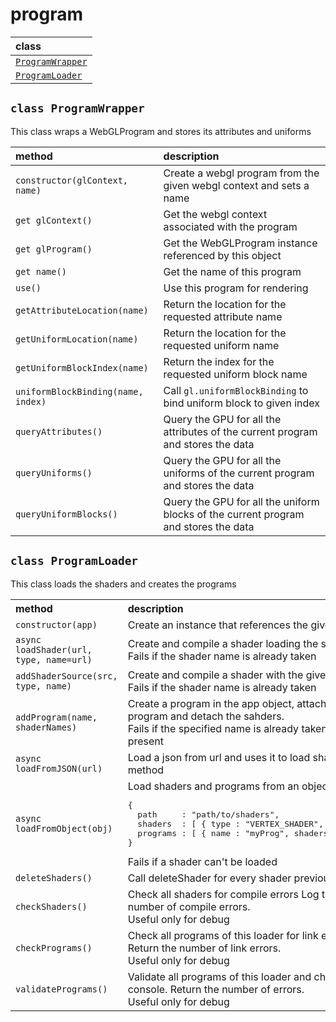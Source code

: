 # program

| class |
| :---- |
| [`ProgramWrapper`](#class-programwrapper) |
| [`ProgramLoader`](#class-programloader) |

`class ProgramWrapper`
-------------------

This class wraps a WebGLProgram
and stores its attributes and uniforms

| method | description |
| :----- | :---------- |
| `constructor(glContext, name)` | Create a webgl program from the given webgl context and sets a name |
| `get glContext()` | Get the webgl context associated with the program |
| `get glProgram()` | Get the WebGLProgram instance referenced by this object |
| `get name()` | Get the name of this program |
| `use()` | Use this program for rendering |
| `getAttributeLocation(name)` | Return the location for the requested attribute name |
| `getUniformLocation(name)` | Return the location for the requested uniform name |
| `getUniformBlockIndex(name)` | Return the index for the requested uniform block name |
| `uniformBlockBinding(name, index)` | Call `gl.uniformBlockBinding` to bind uniform block to given index |
| `queryAttributes()` | Query the GPU for all the attributes of the current program and stores the data |
| `queryUniforms()` | Query the GPU for all the uniforms of the current program and stores the data |
| `queryUniformBlocks()` | Query the GPU for all the uniform blocks of the current program and stores the data |

`class ProgramLoader`
-------------------

This class loads the shaders and creates the programs

<table>
<tr style="text-align:left;"><th> method </th><th> description </th></tr>
<tr><td> <code>constructor(app)</code> </td><td> Create an instance that references the given app </td></tr>
<tr><td> <code>async loadShader(url, type, name=url)</code> </td><td> Create and compile a shader loading the source code from url<br> Fails if the shader name is already taken </td></tr>
<tr><td> <code>addShaderSource(src, type, name)</code> </td><td> Create and compile a shader with the given source code<br> Fails if the shader name is already taken </td></tr>
<tr><td> <code>addProgram(name, shaderNames)</code> </td><td> Create a program in the app object, attach the shaders with the given names, link the program and detach the sahders.<br> Fails if the specified name is already taken in the app object or if a shader needed is not present </td></tr>
<tr><td> <code>async loadFromJSON(url)</code> </td><td> Load a json from url and uses it to load shaders and programs. calling loadFromObject method </td></tr>
<tr><td><code>async loadFromObject(obj)</code></td>
<td>Load shaders and programs from an object with the following structure:  
<pre lang="js">
{
  path     : "path/to/shaders",
  shaders  : [ { type : "VERTEX_SHADER", url : "vertex.glsl" }, ... ],
  programs : [ { name : "myProg", shaders : ["vertex.glsl", "fragment.glsl"] }, ... ]
}
</pre>
Fails if a shader can't be loaded</td></tr>
<tr><td> <code>deleteShaders()</code> </td><td> Call deleteShader for every shader previously loaded </td></tr>
<tr><td> <code>checkShaders()</code> </td><td> Check all shaders for compile errors Log the shader info log in the console. Return the number of compile errors.<br> Useful only for debug </td></tr>
<tr><td> <code>checkPrograms()</code> </td><td> Check all programs of this loader for link errors Log the program info log in the console. Return the number of link errors.<br> Useful only for debug </td></tr>
<tr><td> <code>validatePrograms()</code> </td><td> Validate all programs of this loader and check for errors Log the program info log in the console. Return the number of errors.<br> Useful only for debug </td></tr>
</table>
